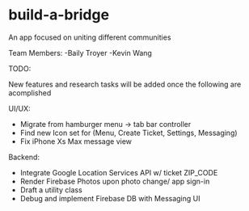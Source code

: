 # build-a-bridge
An app focused on uniting different communities

Team Members: 
-Baily Troyer
-Kevin Wang

TODO: 

New features and research tasks will be added once the following are acomplished

UI/UX: 
- Migrate from hamburger menu -> tab bar controller 
- Find new Icon set for (Menu, Create Ticket, Settings, Messaging)
- Fix iPhone Xs Max message view

Backend: 
- Integrate Google Location Services API w/ ticket ZIP_CODE
- Render Firebase Photos upon photo change/ app sign-in
- Draft a utility class
- Debug and implement Firebase DB with Messaging UI
